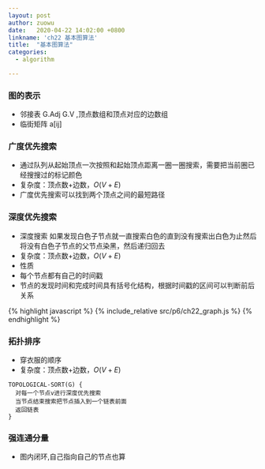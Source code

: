 ```yaml
---
layout: post
author: zuowu
date:   2020-04-22 14:02:00 +0800
linkname: 'ch22 基本图算法'
title:  "基本图算法"
categories: 
  - algorithm 

---
```


### 图的表示
 * 邻接表 G.Adj G.V ,顶点数组和顶点对应的边数组
 * 临街矩阵 a[ij]


### 广度优先搜索 
 * 通过队列从起始顶点一次按照和起始顶点距离一圈一圈搜索，需要把当前圈已经搜搜过的标记颜色
 * 复杂度：顶点数+边数，$O(V+E)$
 * 广度优先搜索可以找到两个顶点之间的最短路径

### 深度优先搜索 
 * 深度搜索 如果发现白色子节点就一直搜索白色的直到没有搜索出白色为止然后将没有白色子节点的父节点染黑，然后递归回去
 * 复杂度：顶点数+边数，$O(V+E)$
 * 性质
  * 每个节点都有自己的时间戳
  * 节点的发现时间和完成时间具有括号化结构，根据时间戳的区间可以判断前后关系


{% highlight javascript %}
    {% include_relative src/p6/ch22_graph.js %}
{% endhighlight %}

### 拓扑排序
 * 穿衣服的顺序
 * 复杂度：顶点数+边数，$O(V+E)$

```
TOPOLOGICAL-SORT(G) {
  对每一个节点v进行深度优先搜索
  当节点结束搜索把节点插入到一个链表前面
  返回链表
}
```

### 强连通分量
 * 图内闭环,自己指向自己的节点也算

